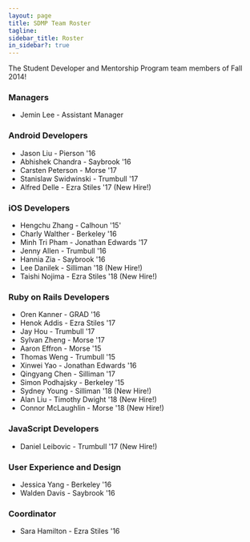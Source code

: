 ```yaml
---
layout: page
title: SDMP Team Roster
tagline:
sidebar_title: Roster
in_sidebar?: true
---
```


The Student Developer and Mentorship Program team members of Fall 2014!

### Managers
- Jemin Lee - Assistant Manager

### Android Developers
- Jason Liu - Pierson '16
- Abhishek Chandra - Saybrook '16
- Carsten Peterson - Morse '17
- Stanislaw Swidwinski - Trumbull '17
- Alfred Delle - Ezra Stiles '17 (New Hire!)

### iOS Developers
- Hengchu Zhang - Calhoun '15'
- Charly Walther - Berkeley '16
- Minh Tri Pham - Jonathan Edwards '17
- Jenny Allen - Trumbull '16
- Hannia Zia - Saybrook '16
- Lee Danilek - Silliman '18 (New Hire!)
- Taishi Nojima - Ezra Stiles '18 (New Hire!)

### Ruby on Rails Developers
- Oren Kanner - GRAD '16
- Henok Addis - Ezra Stiles '17
- Jay Hou - Trumbull '17
- Sylvan Zheng - Morse '17
- Aaron Effron - Morse '15
- Thomas Weng - Trumbull '15
- Xinwei Yao - Jonathan Edwards '16
- Qingyang Chen - Silliman '17
- Simon Podhajsky - Berkeley '15
- Sydney Young - Silliman '18 (New Hire!)
- Alan Liu - Timothy Dwight '18 (New Hire!)
- Connor McLaughlin - Morse '18 (New Hire!)

### JavaScript Developers
- Daniel Leibovic - Trumbull '17 (New Hire!)

### User Experience and Design
- Jessica Yang - Berkeley '16
- Walden Davis - Saybrook '16

### Coordinator
- Sara Hamilton - Ezra Stiles '16
